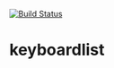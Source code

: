 [![Build Status](https://travis-ci.org/davidharrigan/keyboardlist.svg?branch=master)](https://travis-ci.org/davidharrigan/keyboardlist)

# keyboardlist
